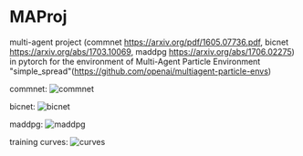 # MAProj

 multi-agent project (commnet https://arxiv.org/pdf/1605.07736.pdf, bicnet https://arxiv.org/abs/1703.10069, maddpg https://arxiv.org/abs/1706.02275) in pytorch for the environment of Multi-Agent Particle Environment "simple_spread"(https://github.com/openai/multiagent-particle-envs)
 
 commnet: 
![commnet](https://github.com/isp1tze/MAProj/blob/master/asset/commnet.gif)

 bicnet: 
![bicnet](https://github.com/isp1tze/MAProj/blob/master/asset/bicnet.gif)

 maddpg: 
![maddpg](https://github.com/isp1tze/MAProj/blob/master/asset/maddpg.gif)

training curves:
![curves](https://github.com/isp1tze/MAProj/blob/master/asset/curves.png)
